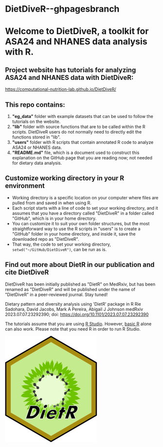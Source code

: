 # DietDiveR--ghpagesbranch
# Welcome to DietDiveR, a toolkit for ASA24 and NHANES data analysis with R.

## Project website has tutorials for analyzing ASA24 and NHANES data with DietDiveR:
https://computational-nutrition-lab.github.io/DietDiveR/

## This repo contains:
1. **"eg_data"** folder with example datasets that can be used to follow the tutorials on the website.
2. **"lib"** folder with source functions that are to be called within the R scripts. DietDiveR users do not normally need to directly edit the functions stored in "lib". 
3. **"users"** folder with R scripts that contain annotated R code to analyze ASA24 or NHANES data.
4. **"README.md"** file, which is a document used to construct this explanation on the GitHub page that you are reading now; not needed for dietary data analysis.

## Customize working directory in your R environment
- Working directory is a specific location on your computer where files are pulled from and saved in when using R.
- Each script starts with a line of code to set your working directory, and it assumes that you have a directory called "DietDiveR" in a folder called "GitHub", which is in your home directory.
- You can customize it to suit your own folder structures, but the most straightforward way to use the R scripts in "users" is to create a "GitHub" folder in your home directory, and inside it, save the downloaded repo as "DietDiveR".
- That way, the code to set your working directory, `setwd("~/GitHub/DietDiveR")`, can be run as is. 

## Find out more about DietR in our publication and cite DietDiveR
DietDiveR has been initially published as "DietR" on MedRxiv, but
has been renamed as "DietDiveR" and will be published under the name of 
"DietDiveR" in a peer-reviewed journal. Stay tuned!

Dietary pattern and diversity analysis using 'DietR' package in R
Rie Sadohara, David Jacobs, Mark A Pereira, Abigail J Johnson
medRxiv 2023.07.07.23292390; doi: https://doi.org/10.1101/2023.07.07.23292390

The tutorials assume that you are using [R Studio](https://posit.co/downloads/). However, [basic R](https://www.r-project.org/) alone can also work. Please note that you need R in order to run R Studio.

<img src='lib/DietR Logo.png' alt="DietR logo" width=60% height=auto/>
